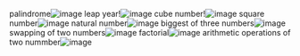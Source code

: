 palindrome![image](https://user-images.githubusercontent.com/123528765/214478496-78f39e40-0073-4ae6-9dc6-8431edbba2ad.png)
leap year!![image](https://user-images.githubusercontent.com/123528765/214479148-6e98bf45-9345-41aa-9c10-aa8626ae5b4d.png)
cube number!![image](https://user-images.githubusercontent.com/123528765/214479249-5b358d18-6fcf-4bf9-a8ad-63bfc9601e03.png)
square number![image](https://user-images.githubusercontent.com/123528765/214479437-2941bbb4-e970-4239-9223-12dff3e16d6d.pngfirst )
natural number![image](https://user-images.githubusercontent.com/123528765/214479643-c643cbeb-45d5-4466-bef6-099b8612b864.png)
biggest of three numbers![image](https://user-images.githubusercontent.com/123528765/214479934-b764bf83-1a46-4033-aa2b-5c8abbafeb5d.png)
swapping of two numbers![image](https://user-images.githubusercontent.com/123528765/214480173-2aac65e1-65a1-4101-8913-9259396c45c6.png)
factorial![image](https://user-images.githubusercontent.com/123528765/214480437-b1e69b78-36bc-43a1-a44c-4780b60248c0.png)
arithmetic operations of two nummber![image](https://user-images.githubusercontent.com/123528765/214480496-fb4946f0-9416-40af-817d-b5335f2cc2b1.png)
